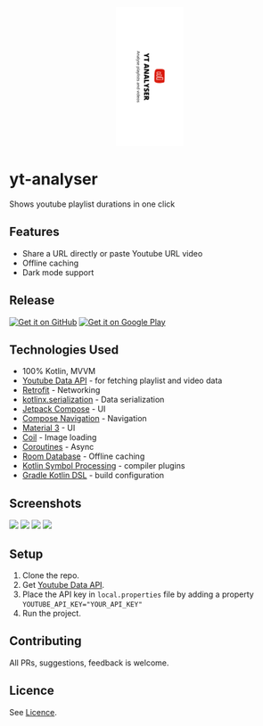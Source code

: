 <p align="center">
    <img src="playstore/banner.png" height="250px" alt="banner"/>
</p>


# yt-analyser

Shows youtube playlist durations in one click

## Features

- Share a URL directly or paste Youtube URL video
- Offline caching
- Dark mode support

## Release

[<img src="https://user-images.githubusercontent.com/663460/26973090-f8fdc986-4d14-11e7-995a-e7c5e79ed925.png" alt="Get it on GitHub" height="75">](https://github.com/thesohelshaikh/yt-analyser/releases/latest)
<a href='https://play.google.com/store/apps/details?id=com.thesohelshaikh.ytanalyser'><img alt='Get it on Google Play' height="75px" src='https://play.google.com/intl/en_us/badges/static/images/badges/en_badge_web_generic.png'/></a>


## Technologies Used

- 100% Kotlin, MVVM
- [Youtube Data API](https://developers.google.com/youtube/v3) - for fetching playlist and video
  data
- [Retrofit](https://square.github.io/retrofit/) - Networking
- [kotlinx.serialization](https://kotlinlang.org/docs/serialization.html) - Data serialization
- [Jetpack Compose](https://developer.android.com/jetpack/compose) - UI
- [Compose Navigation](https://developer.android.com/jetpack/compose/navigation) - Navigation
- [Material 3](https://m3.material.io/) - UI
- [Coil](https://github.com/coil-kt/coil) - Image loading
- [Coroutines](https://kotlinlang.org/docs/reference/coroutines-overview.html) - Async
- [Room Database](https://developer.android.com/jetpack/androidx/releases/room) - Offline caching
- [Kotlin Symbol Processing](https://kotlinlang.org/docs/ksp-overview.html) - compiler plugins
- [Gradle Kotlin DSL](https://docs.gradle.org/current/userguide/kotlin_dsl.html) - build
  configuration

## Screenshots

<img height="400px" src="https://github.com/thesohelshaikh/yt-analyser/assets/26832180/fac6e1b6-92fe-42b7-a17d-a9563b6f5bdc"/>
<img height="400px" src="https://github.com/thesohelshaikh/yt-analyser/assets/26832180/59f243a6-928b-461f-aafe-0a6e68c7e863" />
<img height="400px" src="https://github.com/thesohelshaikh/yt-analyser/assets/26832180/c5b59084-5eac-412d-b2ea-21b82f3aea70" />
<img height="400px" src="https://github.com/thesohelshaikh/yt-analyser/assets/26832180/cb9cfa8e-039a-4d3a-94c1-0b3ed35d2489" />

## Setup

1. Clone the repo.
2. Get [Youtube Data API](https://developers.google.com/youtube/v3/getting-started).
3. Place the API key in `local.properties` file by adding a
   property `YOUTUBE_API_KEY="YOUR_API_KEY"`
4. Run the project.

## Contributing

All PRs, suggestions, feedback is welcome.

## Licence

See [Licence](LICENSE).
